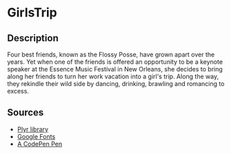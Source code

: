 # GirlsTrip

## Description

Four best friends, known as the Flossy Posse, have grown apart over the years. Yet when one of the friends is offered an opportunity to be a keynote speaker at the Essence Music Festival in New Orleans, she decides to bring along her friends to turn her work vacation into a girl's trip. Along the way, they rekindle their wild side by dancing, drinking, brawling and romancing to excess. 

## Sources

* [Plyr library](plyr.io/)
* [Google Fonts](https://fonts.google.com/)
* [A CodePen Pen](URL_TO_PEN)